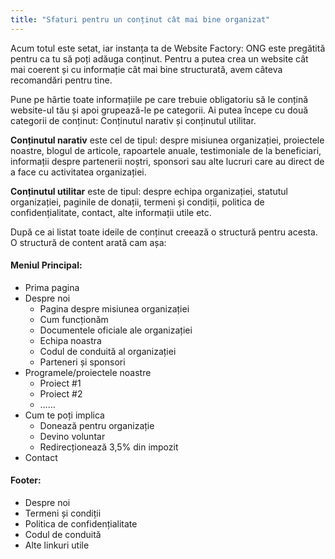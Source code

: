 ```yaml
---
title: "Sfaturi pentru un conținut cât mai bine organizat"
---
```


Acum totul este setat, iar instanța ta de Website Factory: ONG este
pregătită pentru ca tu să poți adăuga conținut. Pentru a putea crea un
website cât mai coerent și cu informație cât mai bine structurată, avem
câteva recomandări pentru tine.

Pune pe hârtie toate informațiile pe care trebuie obligatoriu să le
conțină website-ul tău și apoi grupează-le pe categorii. Ai putea începe
cu două categorii de conținut: Conținutul narativ și conținutul
utilitar.

**Conținutul narativ** este cel de tipul: despre misiunea organizației,
proiectele noastre, blogul de articole, rapoartele anuale, testimoniale
de la beneficiari, informații despre partenerii noștri, sponsori sau
alte lucruri care au direct de a face cu activitatea organizației.

**Conținutul utilitar** este de tipul: despre echipa organizației,
statutul organizației, paginile de donații, termeni și condiții,
politica de confidențialitate, contact, alte informații utile etc.

După ce ai listat toate ideile de conținut creează o structură pentru
acesta. O structură de content arată cam așa:

#### Meniul Principal:
- Prima pagina
- Despre noi
  - Pagina despre misiunea organizației
  - Cum funcționăm
  - Documentele oficiale ale organizației
  - Echipa noastra
  - Codul de conduită al organizației
  - Parteneri și sponsori
- Programele/proiectele noastre
  - Proiect \#1
  - Proiect \#2
  - ……
- Cum te poți implica
  - Donează pentru organizație
  - Devino voluntar
  - Redirecționează 3,5% din impozit
- Contact

#### Footer:

- Despre noi
- Termeni și condiții
- Politica de confidențialitate
- Codul de conduită
- Alte linkuri utile

